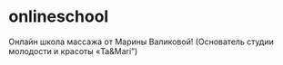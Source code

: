 # onlineschool
Онлайн школа массажа от Марины Валиковой! (Основатель студии молодости и красоты «Ta&amp;Mari”)
